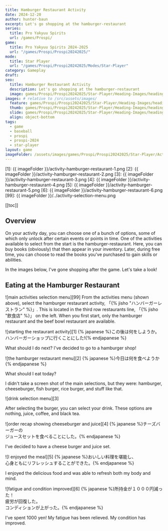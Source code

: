 ```yaml
---
title: Hamburger Restaurant Activity
date: 2024-12-20
author: hunter-baun
excerpt: Let's go shopping at the hamburger-restaurant
series:
  title: Pro Yakyuu Spirits
  url: /games/Prospi/
game: 
  title: Pro Yakyuu Spirits 2024-2025
  url: "/games/Prospi/Prospi20242025/"
mode: 
  title: Star Player
  url: "/games/Prospi/Prospi20242025/Modes/Star-Player"
category: Gameplay
draft: 
seo:
  title: Hamburger Restaurant Activity
  description: Let's go shopping at the hamburger-restaurant
  image: games/Prospi/Prospi20242025/Star-Player/Heading-Images/heading-baystars-stands-2.png
images: # relative to /src/assets/images/
  feature: games/Prospi/Prospi20242025/Star-Player/Heading-Images/heading-baystars-stands-2.png
  thumb: games/Prospi/Prospi20242025/Star-Player/Heading-Images/heading-baystars-stands-2.png
  slide: games/Prospi/Prospi20242025/Star-Player/Heading-Images/heading-baystars-stands-2.png
  align: object-bottom
tags:
  - game
  - baseball
  - prospi
  - prospi-2024
  - star-player
layout: game
imageFolder: /assets/images/games/Prospi/Prospi20242025/Star-Player/Activities/Hamburger-Restaurant
---
```

[1]: {{ imageFolder }}/activity-hamburger-restaurant-1.png
[2]: {{ imageFolder }}/activity-hamburger-restaurant-2.png
[3]: {{ imageFolder }}/activity-hamburger-restaurant-3.png
[4]: {{ imageFolder }}/activity-hamburger-restaurant-4.png
[5]: {{ imageFolder }}/activity-hamburger-restaurant-5.png
[6]: {{ imageFolder }}/activity-hamburger-restaurant-6.png
[99]: {{ imageFolder }}/../activity-selection-menu.png

[[toc]]
<article class="prose max-w-xl lg:max-w-4xl lg:prose-lg">

## Overview

On your activity day, you can choose one of a bunch of options, some of which only unlock after certain events or points in time. One of the activities available to select from the start is the hamburger-restaurant. Here, you can buy books (obviously) that then appear in your inventory. Later, during free time, you can choose to read the books you've purchased to gain skills or abilities. 

In the images below, I've gone shopping after the game. Let's take a look!

## Eating at the Hamburger Restaurant
![main activities selection menu][99]
From the activities menu (shown above), select the hamburger restaurant activity, 「{% jisho "ハンバーガーレストラン" %}」. This is located in the third row restaurants line, 「{% jisho "飲食店" %}」 on the left. When you first start, only the hamburger restaurant and the beef bowl restaurant are available.

![starting the restaurant activity][1]
{% japanese %}この後は何をしようか。<br />
ハンバーガーショップに行くことにした!{% endjapanese %}

What should I do next? I've decided to go to a hamburger shop!

![the hamburger restaurant menu][2]
{% japanese %}今日は何を食べようか{% endjapanese %}

What should I eat today?

I didn't take a screen shot of the main selections, but they were: hamburger, cheeseburger, fish burger, rice burger, and stuff like that.

![drink selection menu][3]

After selecting the burger, you can select your drink. These options are nothing, juice, coffee, and black tea.

![order recap showing cheeseburger and juice][4]
{% japanese %}チーズバーガーの<br />
ジュースセットを食べることにした。{% endjapanese %}

I've decided to have a cheese burger and juice set.

![I enjoyed the meal][5]
{% japanese %}おいしい料理を堪能し、<br />
心身ともにリフレッシュすることができた。{% endjapanese %}

I enjoyed the delicious food and was able to refresh both my body and mind.

![fatigue and condition improved][6]
{% japanese %}所持金が１０００円減った！<br />
疲労が回復した。<br />
コンディションが上がった。{% endjapanese %}

I've spent 1000 yen!
My fatigue has been relieved.
My condition has improved.
</article>